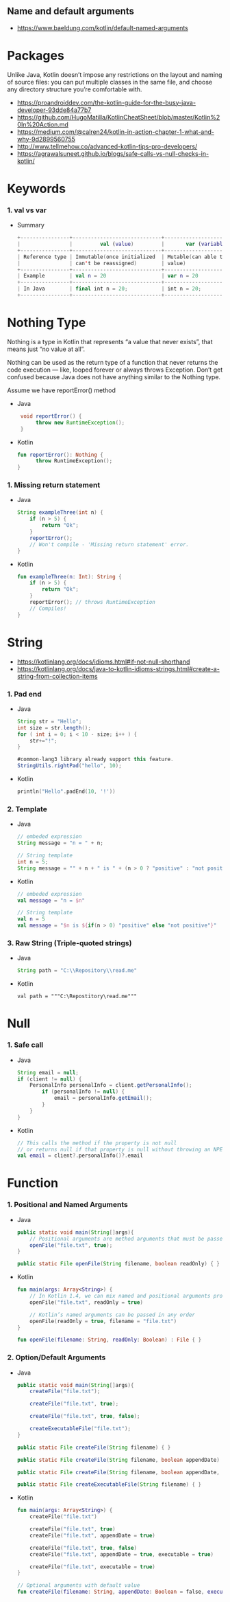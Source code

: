 ## Name and default arguments

- https://www.baeldung.com/kotlin/default-named-arguments

# Packages
Unlike Java, Kotlin doesn’t impose any restrictions on the layout and naming of source files: you can put multiple classes in the same file, and choose any directory structure you’re comfortable with.

- https://proandroiddev.com/the-kotlin-guide-for-the-busy-java-developer-93dde84a77b7
- https://github.com/HugoMatilla/KotlinCheatSheet/blob/master/Kotlin%20In%20Action.md
- https://medium.com/@calren24/kotlin-in-action-chapter-1-what-and-why-9d2899560755
- http://www.tellmehow.co/advanced-kotlin-tips-pro-developers/
- https://agrawalsuneet.github.io/blogs/safe-calls-vs-null-checks-in-kotlin/

# Keywords

### 1. val vs var

- Summary
  ```kotlin
  +----------------+-----------------------------+---------------------------+
  |                |         val (value)         |       var (variable)      |
  +----------------+-----------------------------+---------------------------+
  | Reference type | Immutable(once initialized  | Mutable(can able to change|
  |                | can't be reassigned)        | value)                    |
  +----------------+-----------------------------+---------------------------+
  | Example        | val n = 20                  | var n = 20                |
  +----------------+-----------------------------+---------------------------+
  | In Java        | final int n = 20;           | int n = 20;               |
  +----------------+-----------------------------+---------------------------+
  ```
  
# Nothing Type

Nothing is a type in Kotlin that represents “a value that never exists”, that means just “no value at all”.

Nothing can be used as the return type of a function that never returns the code execution — like, looped forever or always throws Exception. Don’t get confused because Java does not have anything similar to the Nothing type.

Assume we have reportError() method

- Java
  ```java
   void reportError() {
        throw new RuntimeException();
   } 
  ```
- Kotlin  
  ```kotlin
  fun reportError(): Nothing {
        throw RuntimeException();
  }
  ```
  
### 1. Missing return statement

- Java
  ```java
  String exampleThree(int n) {
      if (n > 5) {
          return "Ok";
      }
      reportError();
      // Won't compile - 'Missing return statement' error. 
  }
  ```
- Kotlin
  ```kotlin
  fun exampleThree(n: Int): String {
      if (n > 5) {
          return "Ok";
      }
      reportError(); // throws RuntimeException 
      // Compiles!
  }
  ```

# String

- https://kotlinlang.org/docs/idioms.html#if-not-null-shorthand
- https://kotlinlang.org/docs/java-to-kotlin-idioms-strings.html#create-a-string-from-collection-items


### 1. Pad end

- Java
    ```java
    String str = "Hello";
    int size = str.length();
    for ( int i = 0; i < 10 - size; i++ ) {
        str+="!";
    }
  
    #common-lang3 library already support this feature.
    StringUtils.rightPad("hello", 10);
    ```
- Kotlin
   ```kotlin
   println("Hello".padEnd(10, '!'))
   ```

### 2. Template

- Java
    ```java
    // embeded expression
    String message = "n = " + n;

    // String template
    int n = 5;
    String message = "" + n + " is " + (n > 0 ? "positive" : "not positive");
    ```

- Kotlin
    ```kotlin
    // embeded expression
    val message = "n = $n"

    // String template
    val n = 5
    val message = "$n is ${if(n > 0) "positive" else "not positive"}"
    ```

### 3. Raw String (Triple-quoted strings)

- Java
    ```java
    String path = "C:\\Repository\\read.me"
    ```

- Kotlin
    ```shell
    val path = """C:\Repostitory\read.me"""
    ```

# Null

### 1. Safe call

- Java
  ```java
  String email = null;
  if (client != null) {
      PersonalInfo personalInfo = client.getPersonalInfo();
          if (personalInfo != null) {
              email = personalInfo.getEmail(); 
          }
      } 
  }
  ```
- Kotlin
  ```kotlin
  // This calls the method if the property is not null 
  // or returns null if that property is null without throwing an NPE (null pointer exception).
  val email = client?.personalInfo()?.email
  ```

# Function

### 1. Positional and Named Arguments

- Java
    ```java
    public static void main(String[]args){
        // Positional arguments are method arguments that must be passed in the same order they are declared.
        openFile("file.txt", true);
    }

    public static File openFile(String filename, boolean readOnly) { }
    ```

- Kotlin
    ```kotlin
    fun main(args: Array<String>) {
        // In Kotlin 1.4, we can mix named and positional arguments provided the order is maintained. 
        openFile("file.txt", readOnly = true)
  
        // Kotlin’s named arguments can be passed in any order
        openFile(readOnly = true, filename = "file.txt")
    }

    fun openFile(filename: String, readOnly: Boolean) : File { }
    ```

### 2. Option/Default Arguments

- Java
  ```java
  public static void main(String[]args){
      createFile("file.txt");

      createFile("file.txt", true);

      createFile("file.txt", true, false);

      createExecutableFile("file.txt");
  }

  public static File createFile(String filename) { }

  public static File createFile(String filename, boolean appendDate) { }

  public static File createFile(String filename, boolean appendDate, boolean executable) { }

  public static File createExecutableFile(String filename) { }
  ```  

- Kotlin
  ```kotlin
  fun main(args: Array<String>) {
      createFile("file.txt")

      createFile("file.txt", true)
      createFile("file.txt", appendDate = true)

      createFile("file.txt", true, false)
      createFile("file.txt", appendDate = true, executable = true)

      createFile("file.txt", executable = true)
  }

  // Optional arguments with default value
  fun createFile(filename: String, appendDate: Boolean = false, executable: Boolean = false): File { }
  ```
